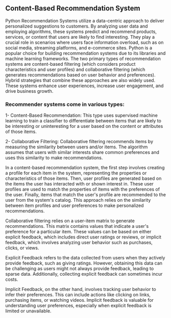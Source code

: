 ## **Content-Based Recommendation System**
Python Recommendation Systems utilize a data-centric approach to deliver personalized suggestions to customers. By analyzing user data and employing algorithms, these systems predict and recommend products, services, or content that users are likely to find interesting. They play a crucial role in scenarios where users face information overload, such as on social media, streaming platforms, and e-commerce sites. Python is a popular choice for building recommendation systems due to its libraries and machine learning frameworks. The two primary types of recommendation systems are content-based filtering (which considers product characteristics and user profiles) and collaborative filtering (which generates recommendations based on user behavior and preferences). Hybrid strategies that combine these approaches are also widely used. These systems enhance user experiences, increase user engagement, and drive business growth.

### **Recommender systems come in various types:**

1- Content-Based Recommendation: This type uses supervised machine learning to train a classifier to differentiate between items that are likely to be interesting or uninteresting for a user based on the content or attributes of those items.

2- Collaborative Filtering: Collaborative filtering recommends items by measuring the similarity between users and/or items. The algorithm assumes that users with similar interests share common preferences and uses this similarity to make recommendations.

In a content-based recommendation system, the first step involves creating a profile for each item in the system, representing the properties or characteristics of those items. Then, user profiles are generated based on the items the user has interacted with or shown interest in. These user profiles are used to match the properties of items with the preferences of the user. Finally, items that match the user's profile are recommended to the user from the system's catalog. This approach relies on the similarity between item profiles and user preferences to make personalized recommendations.

Collaborative filtering relies on a user-item matrix to generate recommendations. This matrix contains values that indicate a user's preference for a particular item. These values can be based on either explicit feedback, which includes direct user ratings or reviews, or implicit feedback, which involves analyzing user behavior such as purchases, clicks, or views.

Explicit Feedback refers to the data collected from users when they actively provide feedback, such as giving ratings. However, obtaining this data can be challenging as users might not always provide feedback, leading to sparse data. Additionally, collecting explicit feedback can sometimes incur costs.

Implicit Feedback, on the other hand, involves tracking user behavior to infer their preferences. This can include actions like clicking on links, purchasing items, or watching videos. Implicit feedback is valuable for understanding user preferences, especially when explicit feedback is limited or unavailable.







